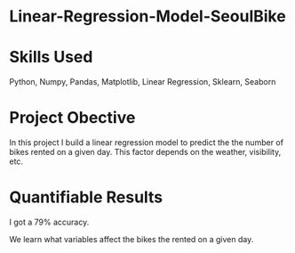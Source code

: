 # Linear-Regression-Model-SeoulBike


# Skills Used
Python, Numpy, Pandas, Matplotlib, Linear Regression, Sklearn, Seaborn

# Project Obective
In this project I build a linear regression model to predict the the number of bikes rented on a given day. This factor depends on the weather, visibility, etc.

# Quantifiable Results
I got a 79% accuracy.

We learn what variables affect the bikes the rented on a given day.
